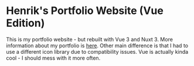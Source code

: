 # Henrik's Portfolio Website (Vue Edition)
This is my portfolio website - but rebuilt with Vue 3 and Nuxt 3. More information about my portfolio is [here](https://github.com/henrikvtcodes/website/blob/main/README.md). Other main difference is that I had to use a different icon library due to compatibility issues. Vue is actually kinda cool - I should mess with it more often.
